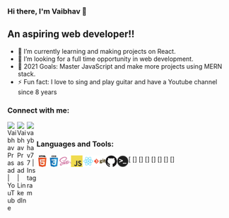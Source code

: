 ### Hi there, I'm Vaibhav 👋

## An aspiring web developer!!

- 🌱 I’m currently learning and making projects on React.
- 👯 I’m looking for a full time opportunity in web development.
- 🥅 2021 Goals: Master JavaScript and make more projects using MERN stack.
- ⚡ Fun fact: I love to sing and play guitar and have a Youtube channel since 8 years
### Connect with me:

[<img align="left" alt="Vaibhav Prasad | YouTube" width="22px"  src="https://cdn.worldvectorlogo.com/logos/youtube-3.svg" />][youtube]
[<img align="left" alt="Vaibhav Prasad | LinkedIn" width="22px" src="https://cdn.worldvectorlogo.com/logos/linkedin-icon-2.svg" />][linkedin]
[<img align="left" alt="vaybhav77 | Instagram" width="22px" src="https://cdn.worldvectorlogo.com/logos/instagram-2-1.svg" />][instagram]

<br />

### Languages and Tools:

[<img align="left" alt="HTML5" width="26px" src="https://raw.githubusercontent.com/github/explore/80688e429a7d4ef2fca1e82350fe8e3517d3494d/topics/html/html.png" />
[<img align="left" alt="CSS3" width="26px" src="https://raw.githubusercontent.com/github/explore/80688e429a7d4ef2fca1e82350fe8e3517d3494d/topics/css/css.png" />]
[<img align="left" alt="Sass" width="26px" src="https://raw.githubusercontent.com/github/explore/80688e429a7d4ef2fca1e82350fe8e3517d3494d/topics/sass/sass.png" />]
[<img align="left" alt="JavaScript" width="26px" src="https://raw.githubusercontent.com/github/explore/80688e429a7d4ef2fca1e82350fe8e3517d3494d/topics/javascript/javascript.png" />]
[<img align="left" alt="React" width="26px" src="https://raw.githubusercontent.com/github/explore/80688e429a7d4ef2fca1e82350fe8e3517d3494d/topics/react/react.png" />]
[<img align="left" alt="Git" width="26px" src="https://raw.githubusercontent.com/github/explore/80688e429a7d4ef2fca1e82350fe8e3517d3494d/topics/git/git.png" />]
[<img align="left" alt="GitHub" width="26px" src="https://raw.githubusercontent.com/github/explore/78df643247d429f6cc873026c0622819ad797942/topics/github/github.png" />]
[<img align="left" alt="Terminal" width="26px" src="https://raw.githubusercontent.com/github/explore/80688e429a7d4ef2fca1e82350fe8e3517d3494d/topics/terminal/terminal.png" />]


[youtube]: https://www.youtube.com/vaibhavprasad
[instagram]: https://www.instagram.com/vaybhav77/
[linkedin]: https://www.linkedin.com/in/vaibhav-prasad-495451166/
